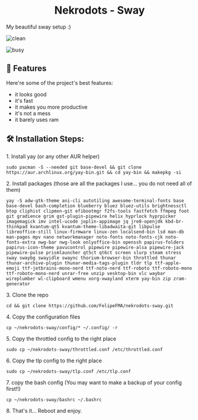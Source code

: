 <h1 align="center" id="title">Nekrodots - Sway</h1>

<p id="description">My beautiful sway setup :)</p>

  ![clean](https://github.com/user-attachments/assets/e2333ae7-4e96-4a66-893e-c6ebbab00490)

  ![busy](https://github.com/user-attachments/assets/8f22be4c-a655-4b9e-9e7f-540cc42af048)

  
<h2>🧐 Features</h2>

Here're some of the project's best features:

*   it looks good
*   it's fast
*   it makes you more productive
*   it's not a mess
*   it barely uses ram

<h2>🛠️ Installation Steps:</h2>

<p>1. Install yay (or any other AUR helper)</p>

```
sudo pacman -S --needed git base-devel && git clone https://aur.archlinux.org/yay-bin.git && cd yay-bin && makepkg -si
```

<p>2. Install packages (those are all the packages I use... you do not need all of them)</p>

```
yay -S adw-gtk-theme ani-cli autotiling awesome-terminal-fonts base base-devel bash-completion blueberry bluez bluez-utils brightnessctl btop cliphist clipmon-git efibootmgr f2fs-tools fastfetch ffmpeg foot git gradience grim gst-plugin-pipewire helix hyprlock hyprpicker imagemagick imv intel-ucode joplin-appimage jq jre8-openjdk kbd-br-thinkpad kvantum-qt5 kvantum-theme-libadwaita-git libpulse libreoffice-still linux-firmware linux-zen localsend-bin lsd man-db man-pages mpv nano networkmanager noto-fonts noto-fonts-cjk noto-fonts-extra nwg-bar nwg-look onlyoffice-bin openssh papirus-folders papirus-icon-theme pavucontrol pipewire pipewire-alsa pipewire-jack pipewire-pulse prismlauncher qt5ct qt6ct screen slurp steam stress sway swaybg swayidle swaync thorium-browser-bin throttled thunar thunar-archive-plugin thunar-media-tags-plugin tldr tlp ttf-apple-emoji ttf-jetbrains-mono-nerd ttf-noto-nerd ttf-roboto ttf-roboto-mono ttf-roboto-mono-nerd unrar-free unzip vesktop-bin vlc waybar wireplumber wl-clipboard wmenu xorg-xwayland xterm yay-bin zip zram-generator
```

<p>3. Clone the repo</p>

```
cd && git clone https://github.com/FelipeFMA/nekrodots-sway.git
```

<p>4. Copy the configuration files</p>

```
cp ~/nekrodots-sway/config/* ~/.config/ -r
```

<p>5. Copy the throttled config to the right place</p>

```
sudo cp ~/nekrodots-sway/throttled.conf /etc/throttled.conf
```

<p>6. Copy the tlp config to the right place</p>

```
sudo cp ~/nekrodots-sway/tlp.conf /etc/tlp.conf
```

<p>7. copy the bash config (You may want to make a backup of your config first!!)</p>

```
cp ~/nekrodots-sway/bashrc ~/.bashrc
```

<p>8. That's it... Reboot and enjoy.</p>
